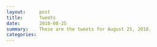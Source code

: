 ```yaml
---
layout:     post
title:      Tweets
date:       2018-08-25
summary:    These are the tweets for August 25, 2018.
categories:
---
```


